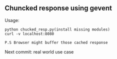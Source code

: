 Chuncked response using gevent
-------------------------------

Usage:  

    python chucked_resp.py(install missing modules)
    curl -v localhost:8080

    P.S Browser might buffer those cached response

Next commit: real world use case
